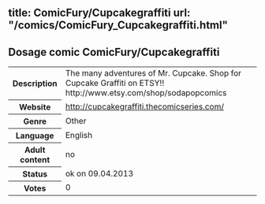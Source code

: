 title: ComicFury/Cupcakegraffiti
url: "/comics/ComicFury_Cupcakegraffiti.html"
---
Dosage comic ComicFury/Cupcakegraffiti
-----------------------------------------

<table class="comicinfo">
<tr>
<th>Description</th><td>The many adventures of Mr. Cupcake. Shop for Cupcake Graffiti on ETSY!! http://www.etsy.com/shop/sodapopcomics</td>
</tr>
<tr>
<th>Website</th><td><a href="http://cupcakegraffiti.thecomicseries.com/">http://cupcakegraffiti.thecomicseries.com/</a></td>
</tr>
<tr>
<th>Genre</th><td>Other</td>
</tr>
<tr>
<th>Language</th><td>English</td>
</tr>
<tr>
<th>Adult content</th><td>no</td>
</tr>
<tr>
<th>Status</th><td>ok on 09.04.2013</td>
</tr>
<tr>
<th>Votes</th><td>0</div></td>
</tr>
</table>
